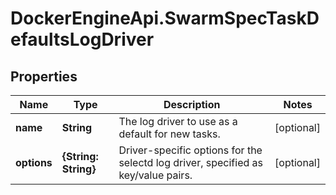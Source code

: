 # DockerEngineApi.SwarmSpecTaskDefaultsLogDriver

## Properties
Name | Type | Description | Notes
------------ | ------------- | ------------- | -------------
**name** | **String** | The log driver to use as a default for new tasks.  | [optional] 
**options** | **{String: String}** | Driver-specific options for the selectd log driver, specified as key/value pairs.  | [optional] 


